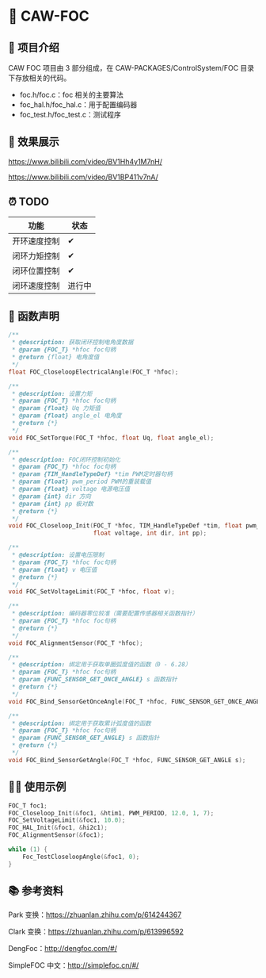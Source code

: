 # 🦉 CAW-FOC

## 📜 项目介绍

CAW FOC 项目由 3 部分组成，在 CAW-PACKAGES/ControlSystem/FOC 目录下存放相关的代码。

- foc.h/foc.c：foc 相关的主要算法
- foc_hal.h/foc_hal.c：用于配置编码器
- foc_test.h/foc_test.c：测试程序

## 🎥 效果展示

https://www.bilibili.com/video/BV1Hh4y1M7nH/

https://www.bilibili.com/video/BV1BP411v7nA/

## ⏰ TODO

| 功能         | 状态   |
| ------------ | ------ |
| 开环速度控制 | ✔      |
| 闭环力矩控制 | ✔      |
| 闭环位置控制 | ✔      |
| 闭环速度控制 | 进行中 |

## 💾 函数声明

```c
/**
 * @description: 获取闭环控制电角度数据
 * @param {FOC_T} *hfoc foc句柄
 * @return {float} 电角度值
 */
float FOC_CloseloopElectricalAngle(FOC_T *hfoc);

/**
 * @description: 设置力矩
 * @param {FOC_T} *hfoc foc句柄
 * @param {float} Uq 力矩值
 * @param {float} angle_el 电角度
 * @return {*}
 */
void FOC_SetTorque(FOC_T *hfoc, float Uq, float angle_el);

/**
 * @description: FOC闭环控制初始化
 * @param {FOC_T} *hfoc foc句柄
 * @param {TIM_HandleTypeDef} *tim PWM定时器句柄
 * @param {float} pwm_period PWM的重装载值
 * @param {float} voltage 电源电压值
 * @param {int} dir 方向
 * @param {int} pp 极对数
 * @return {*}
 */
void FOC_Closeloop_Init(FOC_T *hfoc, TIM_HandleTypeDef *tim, float pwm_period,
                        float voltage, int dir, int pp);

/**
 * @description: 设置电压限制
 * @param {FOC_T} *hfoc foc句柄
 * @param {float} v 电压值
 * @return {*}
 */
void FOC_SetVoltageLimit(FOC_T *hfoc, float v);

/**
 * @description: 编码器零位较准（需要配置传感器相关函数指针）
 * @param {FOC_T} *hfoc foc句柄
 * @return {*}
 */
void FOC_AlignmentSensor(FOC_T *hfoc);

/**
 * @description: 绑定用于获取单圈弧度值的函数（0 - 6.28）
 * @param {FOC_T} *hfoc foc句柄
 * @param {FUNC_SENSOR_GET_ONCE_ANGLE} s 函数指针
 * @return {*}
 */
void FOC_Bind_SensorGetOnceAngle(FOC_T *hfoc, FUNC_SENSOR_GET_ONCE_ANGLE s);

/**
 * @description: 绑定用于获取累计弧度值的函数
 * @param {FOC_T} *hfoc foc句柄
 * @param {FUNC_SENSOR_GET_ANGLE} s 函数指针
 * @return {*}
 */
void FOC_Bind_SensorGetAngle(FOC_T *hfoc, FUNC_SENSOR_GET_ANGLE s);
```

## 👨‍💻 使用示例

```c
FOC_T foc1;
FOC_Closeloop_Init(&foc1, &htim1, PWM_PERIOD, 12.0, 1, 7);
FOC_SetVoltageLimit(&foc1, 10.0);
FOC_HAL_Init(&foc1, &hi2c1);
FOC_AlignmentSensor(&foc1);

while (1) {
    Foc_TestCloseloopAngle(&foc1, 0);
}
```

## 📚 参考资料

Park 变换：https://zhuanlan.zhihu.com/p/614244367

Clark 变换：https://zhuanlan.zhihu.com/p/613996592

DengFoc：http://dengfoc.com/#/

SimpleFOC 中文：http://simplefoc.cn/#/

